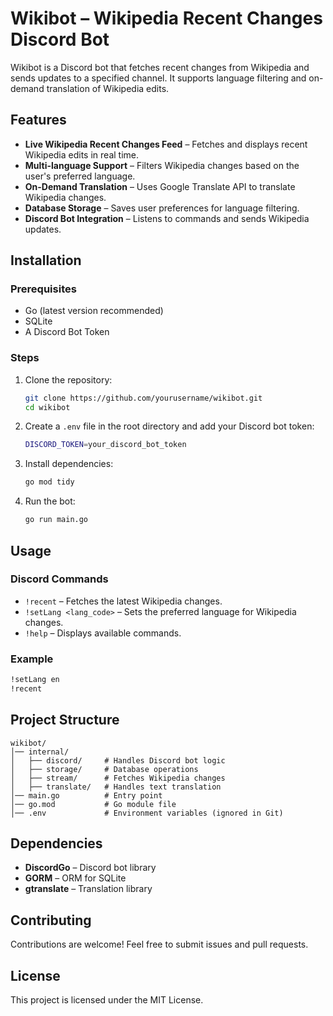# Wikibot – Wikipedia Recent Changes Discord Bot

Wikibot is a Discord bot that fetches recent changes from Wikipedia and sends updates to a specified channel. It supports language filtering and on-demand translation of Wikipedia edits.

## Features

- **Live Wikipedia Recent Changes Feed** – Fetches and displays recent Wikipedia edits in real time.
- **Multi-language Support** – Filters Wikipedia changes based on the user's preferred language.
- **On-Demand Translation** – Uses Google Translate API to translate Wikipedia changes.
- **Database Storage** – Saves user preferences for language filtering.
- **Discord Bot Integration** – Listens to commands and sends Wikipedia updates.

## Installation

### Prerequisites

- Go (latest version recommended)
- SQLite
- A Discord Bot Token

### Steps

1. Clone the repository:
   ```sh
   git clone https://github.com/yourusername/wikibot.git
   cd wikibot
   ```
2. Create a `.env` file in the root directory and add your Discord bot token:
   ```sh
   DISCORD_TOKEN=your_discord_bot_token
   ```
3. Install dependencies:
   ```sh
   go mod tidy
   ```
4. Run the bot:
   ```sh
   go run main.go
   ```

## Usage

### Discord Commands

- `!recent` – Fetches the latest Wikipedia changes.
- `!setLang <lang_code>` – Sets the preferred language for Wikipedia changes.
- `!help` – Displays available commands.

### Example
```sh
!setLang en
!recent
```

## Project Structure
```
wikibot/
│── internal/
│   ├── discord/     # Handles Discord bot logic
│   ├── storage/     # Database operations
│   ├── stream/      # Fetches Wikipedia changes
│   ├── translate/   # Handles text translation
│── main.go          # Entry point
│── go.mod           # Go module file
│── .env             # Environment variables (ignored in Git)
```

## Dependencies

- **DiscordGo** – Discord bot library
- **GORM** – ORM for SQLite
- **gtranslate** – Translation library

## Contributing

Contributions are welcome! Feel free to submit issues and pull requests.

## License

This project is licensed under the MIT License.

